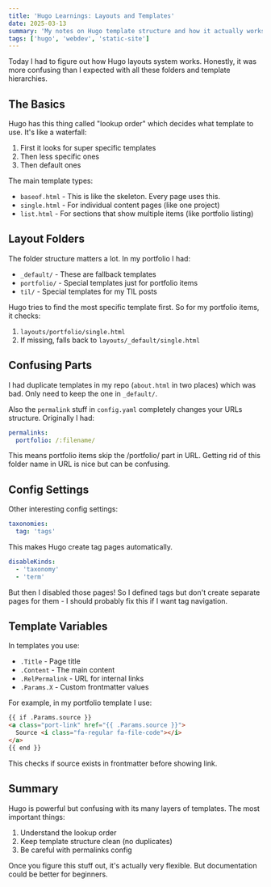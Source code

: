 ```yaml
---
title: 'Hugo Learnings: Layouts and Templates'
date: 2025-03-13
summary: 'My notes on Hugo template structure and how it actually works'
tags: ['hugo', 'webdev', 'static-site']
---
```


Today I had to figure out how Hugo layouts system works. Honestly, it was more confusing than I expected with all these folders and template hierarchies.

## The Basics

Hugo has this thing called "lookup order" which decides what template to use. It's like a waterfall:

1. First it looks for super specific templates
2. Then less specific ones
3. Then default ones

The main template types:

- `baseof.html` - This is like the skeleton. Every page uses this.
- `single.html` - For individual content pages (like one project)
- `list.html` - For sections that show multiple items (like portfolio listing)

## Layout Folders

The folder structure matters a lot. In my portfolio I had:

- `_default/` - These are fallback templates
- `portfolio/` - Special templates just for portfolio items
- `til/` - Special templates for my TIL posts

Hugo tries to find the most specific template first. So for my portfolio items, it checks:

1. `layouts/portfolio/single.html`
2. If missing, falls back to `layouts/_default/single.html`

## Confusing Parts

I had duplicate templates in my repo (`about.html` in two places) which was bad. Only need to keep the one in `_default/`.

Also the `permalink` stuff in `config.yaml` completely changes your URLs structure. Originally I had:

```yaml
permalinks:
  portfolio: /:filename/
```

This means portfolio items skip the /portfolio/ part in URL. Getting rid of this folder name in URL is nice but can be confusing.

## Config Settings

Other interesting config settings:

```yaml
taxonomies:
  tag: 'tags'
```

This makes Hugo create tag pages automatically.

```yaml
disableKinds:
  - 'taxonomy'
  - 'term'
```

But then I disabled those pages! So I defined tags but don't create separate pages for them - I should probably fix this if I want tag navigation.

## Template Variables

In templates you use:

- `.Title` - Page title
- `.Content` - The main content
- `.RelPermalink` - URL for internal links
- `.Params.X` - Custom frontmatter values

For example, in my portfolio template I use:

```html
{{ if .Params.source }}
<a class="port-link" href="{{ .Params.source }}">
  Source <i class="fa-regular fa-file-code"></i>
</a>
{{ end }}
```

This checks if source exists in frontmatter before showing link.

## Summary

Hugo is powerful but confusing with its many layers of templates. The most important things:

1. Understand the lookup order
2. Keep template structure clean (no duplicates)
3. Be careful with permalinks config

Once you figure this stuff out, it's actually very flexible. But documentation could be better for beginners.
